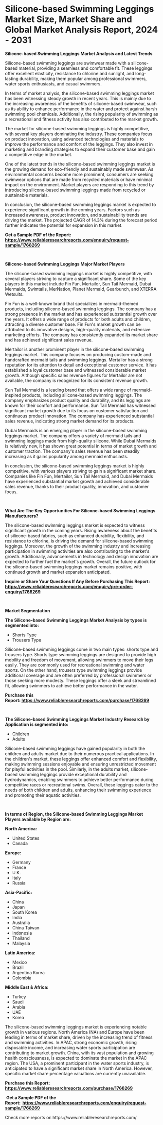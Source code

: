 <p><h1>Silicone-based Swimming Leggings Market Size, Market Share and Global Market Analysis Report, 2024 - 2031</h1></p><p><strong>Silicone-based Swimming Leggings Market Analysis and Latest Trends</strong></p>
<p><p>Silicone-based swimming leggings are swimwear made with a silicone-based material, providing a seamless and comfortable fit. These leggings offer excellent elasticity, resistance to chlorine and sunlight, and long-lasting durability, making them popular among professional swimmers, water sports enthusiasts, and casual swimmers. </p><p>In terms of market analysis, the silicone-based swimming leggings market has been witnessing steady growth in recent years. This is mainly due to the increasing awareness of the benefits of silicone-based swimwear, such as its ability to enhance performance in the water and protect against harsh swimming pool chemicals. Additionally, the rising popularity of swimming as a recreational and fitness activity has also contributed to the market growth.</p><p>The market for silicone-based swimming leggings is highly competitive, with several key players dominating the industry. These companies focus on product innovation, using advanced technologies and materials to improve the performance and comfort of the leggings. They also invest in marketing and branding strategies to expand their customer base and gain a competitive edge in the market.</p><p>One of the latest trends in the silicone-based swimming leggings market is the growing demand for eco-friendly and sustainably made swimwear. As environmental concerns become more prominent, consumers are seeking swimwear options that are made from recycled materials or have minimal impact on the environment. Market players are responding to this trend by introducing silicone-based swimming leggings made from recycled or sustainable materials.</p><p>In conclusion, the silicone-based swimming leggings market is expected to experience significant growth in the coming years. Factors such as increased awareness, product innovation, and sustainability trends are driving the market. The projected CAGR of 14.3% during the forecast period further indicates the potential for expansion in this market.</p></p>
<p><strong>Get a Sample PDF of the Report:&nbsp; <a href="https://www.reliableresearchreports.com/enquiry/request-sample/1768269">https://www.reliableresearchreports.com/enquiry/request-sample/1768269</a></strong></p>
<p>&nbsp;</p>
<p><strong>Silicone-based Swimming Leggings Major Market Players</strong></p>
<p><p>The silicone-based swimming leggings market is highly competitive, with several players striving to capture a significant share. Some of the key players in this market include Fin Fun, Mertailor, Sun Tail Mermaid, Dubai Mermaids, Swimtails, MerNation, Planet Mermaid, Gearbunch, and XTERRA Wetsuits.</p><p>Fin Fun is a well-known brand that specializes in mermaid-themed products, including silicone-based swimming leggings. The company has a strong presence in the market and has experienced substantial growth over the years. It offers a wide range of products for both adults and children, attracting a diverse customer base. Fin Fun's market growth can be attributed to its innovative designs, high-quality materials, and extensive marketing efforts. The company has consistently expanded its market share and has achieved significant sales revenue.</p><p>Mertailor is another prominent player in the silicone-based swimming leggings market. This company focuses on producing custom-made and handcrafted mermaid tails and swimming leggings. Mertailor has a strong reputation for its attention to detail and exceptional customer service. It has established a loyal customer base and witnessed considerable market growth. Although specific sales revenue figures for Mertailor are not available, the company is recognized for its consistent revenue growth.</p><p>Sun Tail Mermaid is a leading brand that offers a wide range of mermaid-inspired products, including silicone-based swimming leggings. The company emphasizes product quality and durability, and its leggings are known for their comfort and performance. Sun Tail Mermaid has witnessed significant market growth due to its focus on customer satisfaction and continuous product innovation. The company has experienced substantial sales revenue, indicating strong market demand for its products.</p><p>Dubai Mermaids is an emerging player in the silicone-based swimming leggings market. The company offers a variety of mermaid tails and swimming leggings made from high-quality silicone. While Dubai Mermaids is relatively new, it has shown great potential in terms of market growth and customer traction. The company's sales revenue has been steadily increasing as it gains popularity among mermaid enthusiasts.</p><p>In conclusion, the silicone-based swimming leggings market is highly competitive, with various players striving to gain a significant market share. Companies like Fin Fun, Mertailor, Sun Tail Mermaid, and Dubai Mermaids have experienced substantial market growth and achieved considerable sales revenue, thanks to their product quality, innovation, and customer focus.</p></p>
<p>&nbsp;</p>
<p><strong>What Are The Key Opportunities For Silicone-based Swimming Leggings Manufacturers?</strong></p>
<p><p>The silicone-based swimming leggings market is expected to witness significant growth in the coming years. Rising awareness about the benefits of silicone-based fabrics, such as enhanced durability, flexibility, and resistance to chlorine, is driving the demand for silicone-based swimming leggings. Moreover, the growth of the swimming industry and increasing participation in swimming activities are also contributing to the market's growth. Additionally, advancements in technology and design innovation are expected to further fuel the market's growth. Overall, the future outlook for the silicone-based swimming leggings market remains positive, with continued growth and market expansion anticipated.</p></p>
<p><strong>Inquire or Share Your Questions If Any Before Purchasing This Report: <a href="https://www.reliableresearchreports.com/enquiry/pre-order-enquiry/1768269">https://www.reliableresearchreports.com/enquiry/pre-order-enquiry/1768269</a></strong></p>
<p>&nbsp;</p>
<p><strong>Market Segmentation</strong></p>
<p><strong>The Silicone-based Swimming Leggings Market Analysis by types is segmented into:</strong></p>
<p><ul><li>Shorts Type</li><li>Trousers Type</li></ul></p>
<p><p>Silicone-based swimming leggings come in two main types: shorts type and trousers type. Shorts type swimming leggings are designed to provide high mobility and freedom of movement, allowing swimmers to move their legs easily. They are commonly used for recreational swimming and water sports. On the other hand, trousers type swimming leggings provide additional coverage and are often preferred by professional swimmers or those seeking more modesty. These leggings offer a sleek and streamlined fit, allowing swimmers to achieve better performance in the water.</p></p>
<p><strong>Purchase this Report:&nbsp;<a href="https://www.reliableresearchreports.com/purchase/1768269">https://www.reliableresearchreports.com/purchase/1768269</a></strong></p>
<p>&nbsp;</p>
<p><strong>The Silicone-based Swimming Leggings Market Industry Research by Application is segmented into:</strong></p>
<p><ul><li>Children</li><li>Adults</li></ul></p>
<p><p>Silicone-based swimming leggings have gained popularity in both the children and adults market due to their numerous practical applications. In the children's market, these leggings offer enhanced comfort and flexibility, making swimming sessions enjoyable and ensuring unrestricted movement for playful activities in the pool. Similarly, in the adults market, silicone-based swimming leggings provide exceptional durability and hydrodynamics, enabling swimmers to achieve better performance during competitive races or recreational swims. Overall, these leggings cater to the needs of both children and adults, enhancing their swimming experience and promoting their aquatic activities.</p></p>
<p>&nbsp;</p>
<p><strong>In terms of Region, the Silicone-based Swimming Leggings Market Players available by Region are:</strong></p>
<p>
    <p> <strong> North America: </strong>
        <ul>
            <li>United States</li>
            <li>Canada</li>
        </ul>
        </p> 
    <p> <strong> Europe: </strong>
        <ul>
            <li>Germany</li>
            <li>France</li>
            <li>U.K.</li>
            <li>Italy</li>
            <li>Russia</li>
        </ul>
        </p> 
    <p> <strong> Asia-Pacific: </strong>
        <ul>
            <li>China</li>
            <li>Japan</li>
            <li>South Korea</li>
            <li>India</li>
            <li>Australia</li>
            <li>China Taiwan</li>
            <li>Indonesia</li>
            <li>Thailand</li>
            <li>Malaysia</li>
        </ul>
        </p> 
    <p> <strong> Latin America: </strong>
        <ul>
            <li>Mexico</li>
            <li>Brazil</li>
            <li>Argentina Korea</li>
            <li>Colombia</li>
        </ul>
        </p> 
    <p> <strong> Middle East & Africa: </strong>
        <ul>
            <li>Turkey</li>
            <li>Saudi</li>
            <li>Arabia</li>
            <li>UAE</li>
            <li>Korea</li>
        </ul>
    </p>
    </p>
<p><p>The silicone-based swimming leggings market is experiencing notable growth in various regions. North America (NA) and Europe have been leading in terms of market share, driven by the increasing trend of fitness and swimming activities. In APAC, strong economic growth, rising disposable income, and increasing water sports participation are contributing to market growth. China, with its vast population and growing health consciousness, is expected to dominate the market in the APAC region. The USA, a prominent participant in the water sports industry, is anticipated to have a significant market share in North America. However, specific market share percentage valuations are currently unavailable.</p></p>
<p><strong>Purchase this Report: <a href="https://www.reliableresearchreports.com/purchase/1768269">https://www.reliableresearchreports.com/purchase/1768269</a></strong></p>
<p>&nbsp;<strong>Get a Sample PDF of the Report:&nbsp;&nbsp;<a href="https://www.reliableresearchreports.com/enquiry/request-sample/1768269">https://www.reliableresearchreports.com/enquiry/request-sample/1768269</a></strong></p>
<p><strong></strong></p>
<p>Check more reports on https://www.reliableresearchreports.com/</p>